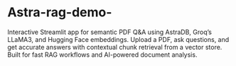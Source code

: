 # Astra-rag-demo-
Interactive Streamlit app for semantic PDF Q&amp;A using AstraDB, Groq’s LLaMA3, and Hugging Face embeddings. Upload a PDF, ask questions, and get accurate answers with contextual chunk retrieval from a vector store. Built for fast RAG workflows and AI-powered document analysis.

